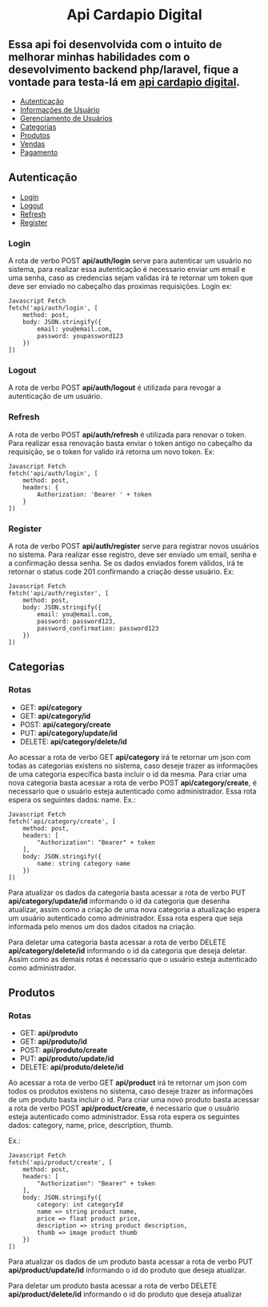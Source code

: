 <h1 align='center'>Api Cardapio Digital</h1>
<h2>
    Essa api foi desenvolvida com o intuito de melhorar minhas habilidades com o desevolvimento backend php/laravel, fique a vontade para testa-lá em <a href="https://coderunning.tech/api-cardapio-digital">api cardapio digital</a>.
</h2>
<ul>     
    <li><a href="#auth">Autenticação</a></li>
    <li><a href="#user">Informações de Usuário</a></li>
    <li><a href="#management">Gerenciamento de Usuários</a></li>    
    <li><a href="#category">Categorias</a></li>    
    <li><a href="#product">Produtos</a></li>        
    <li><a href="#sale">Vendas</a></li>    
    <li><a href="#payment">Pagamento</a></li>        
</ul>

<h2 id="auth">Autenticação</h2>
<ul>
    <li><a href="#auth-login">Login</a></li>
    <li><a href="#auth-logout">Logout</a></li>
    <li><a href="#auth-refresh">Refresh</a></li>
    <li><a href="#auth-register">Register</a></li>            
</ul>

<h3 id="auth-login">Login</h3>
<p>
    A rota de verbo POST <b>api/auth/login</b> serve para autenticar um usuário no sistema, para realizar essa autenticação é necessario enviar um email e uma senha, caso as credencias sejam validas irá te retornar um token que deve ser enviado no cabeçalho das proximas requisições.
    Login ex:

    Javascript Fetch
    fetch('api/auth/login', [
        method: post,        
        body: JSON.stringify({
            email: you@email.com,
            password: youpassword123
        })
    ])
</p>

<h3 id="auth-logout">Logout</h3>
<p>
    A rota de verbo POST <b>api/auth/logout</b> é utilizada para revogar a autenticação de um usuário.
</p>

<h3 id="auth-refresh">Refresh</h3>
<p>
    A rota de verbo POST <b>api/auth/refresh</b> é utilizada para renovar o token. Para realizar essa renovação basta enviar o token antigo no cabeçalho da requisição, se o token for valido irá retorna um novo token.
    Ex: 

    Javascript Fetch
    fetch('api/auth/login', [
        method: post,        
        headers: {
            Authorization: 'Bearer ' + token 
        }
    ])
</p>

<h3 id="auth-register">Register</h3>
<p>
    A rota de verbo POST <b>api/auth/register</b> serve para registrar novos usuários no sistema. Para realizar esse registro, deve ser enviado um email, senha e a confirmação dessa senha. Se os dados enviados forem válidos, irá te retornar o status code 201 confirmando a criação desse usuário. Ex: 

    Javascript Fetch
    fetch('api/auth/register', [
        method: post,        
        body: JSON.stringify({
            email: you@email.com,
            password: password123,
            password_confirmation: password123    
        })
    ])

</p>

<h2 id="category">Categorias</h2>
<h3>Rotas</h3>
<ul>    
    <li>GET: <b>api/category</b></li>
    <li>GET: <b>api/category/id</b></li>
    <li>POST: <b>api/category/create</b></li>
    <li>PUT: <b>api/category/update/id</b></li>
    <li>DELETE: <b>api/category/delete/id</b></li>
</ul>
<p>
Ao acessar a rota de verbo GET <b>api/category</b> irá te retornar um json com todas as categorias existens no sistema, caso deseje trazer as informações de uma categoria específica basta incluir o id da mesma.
Para criar uma nova categoria basta acessar a rota de verbo POST <b>api/category/create</b>, é necessario que o usuário esteja autenticado como administrador. Essa rota espera os seguintes dados: name.
Ex.: 

    Javascript Fetch
    fetch('api/category/create', [
        method: post,        
        headers: [
            "Authorization": "Bearer" + token
        ],
        body: JSON.stringify({
            name: string category name
        })
    ])

Para atualizar os dados da categoria basta acessar a rota de verbo PUT <b>api/category/update/id</b> informando o id da categoria que desenha atualizar, assim como a criação de uma nova categoria a atualização espera um usuário autenticado como administrador. Essa rota espera que seja informada pelo menos um dos dados citados na criação.

Para deletar uma categoria basta acessar a rota de verbo DELETE <b>api/category/delete/id</b> informando o id da categoria que deseja deletar. Assim como as demais rotas é necessario que o usuário esteja autenticado como administrador.
</p>

<h2 id="product">Produtos</h2>
<h3>Rotas</h3>
<ul>    
    <li>GET: <b>api/produto</b></li>
    <li>GET: <b>api/produto/id</b></li>
    <li>POST: <b>api/produto/create</b></li>
    <li>PUT: <b>api/produto/update/id</b></li>
    <li>DELETE: <b>api/produto/delete/id</b></li>
</ul>
<p>
Ao acessar a rota de verbo GET <b>api/product</b> irá te retornar um json com todos os produtos existens no sistema, caso deseje trazer as informações de um produto basta incluir o id.
Para criar uma novo produto basta acessar a rota de verbo POST <b>api/product/create</b>, é necessario que o usuário esteja autenticado como administrador. Essa rota espera os seguintes dados: category, name, price, description, thumb.

Ex.: 

    Javascript Fetch
    fetch('api/product/create', [
        method: post,        
        headers: [
            "Authorization": "Bearer" + token
        ],
        body: JSON.stringify({
            category: int categoryId
            name => string product name,
            price => float product price,
            description => string product description,
            thumb => image product thumb
        })
    ])

Para atualizar os dados de um produto basta acessar a rota de verbo PUT <b>api/product/update/id</b> informando o id do produto que deseja atualizar.

Para deletar um produto basta acessar a rota de verbo DELETE <b>api/product/delete/id</b> informando o id do produto que deseja atualizar
</p>